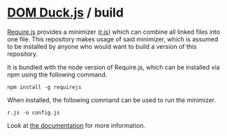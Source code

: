 # [DOM Duck.js](../) / build
[Require.js](https://github.com/requirejs/requirejs) provides a minimizer ([r.js](https://github.com/requirejs/r.js)) which can combine all linked files into one file. This repository makes usage of said minimizer, which is assumed to be installed by anyone who would want to build a version of this repository.

It is bundled with the node version of Require.js, which can be installed via npm using the following command.
```shell
npm install -g requirejs
```
When installed, the following command can be used to run the minimizer. 
```
r.js -o config.js
```

Look at [the documentation](requirejs.org/docs/optimization.html) for more information.
